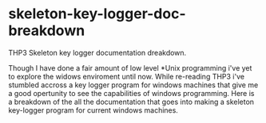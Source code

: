 # skeleton-key-logger-doc-breakdown
THP3 Skeleton key logger documentation dreakdown.  

Though I have done a fair amount of low level \*Unix programming i've yet to explore the widows enviroment until now. 
While re-reading THP3 i've stumbled accross a key logger program for windows machines that give me a good opertunity 
to see the capabilities of windows programming. Here is a breakdown of the all the documentation that goes into making 
a skeleton key-logger program for current windows machines. 
